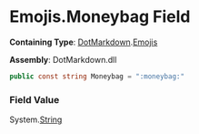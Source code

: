 # Emojis\.Moneybag Field

**Containing Type**: [DotMarkdown](../../README.md)\.[Emojis](../README.md)

**Assembly**: DotMarkdown\.dll

```csharp
public const string Moneybag = ":moneybag:"
```

### Field Value

System\.[String](https://docs.microsoft.com/en-us/dotnet/api/system.string)